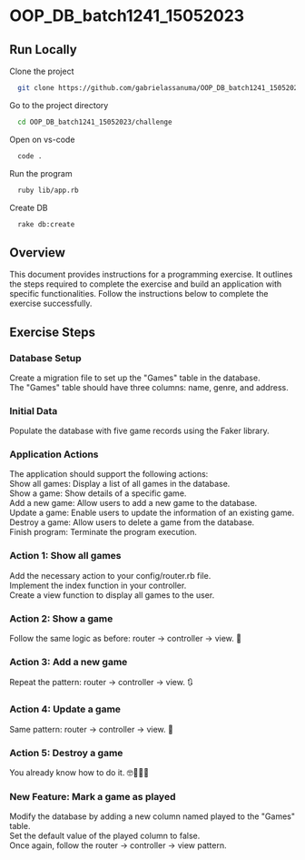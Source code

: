 # OOP_DB_batch1241_15052023

## Run Locally

Clone the project

```bash
  git clone https://github.com/gabrielassanuma/OOP_DB_batch1241_15052023
```

Go to the project directory

```bash
  cd OOP_DB_batch1241_15052023/challenge
```

Open on vs-code

```bash
  code .
```

Run the program
```bash
  ruby lib/app.rb 
```

Create DB

```bash
  rake db:create
```

## Overview
This document provides instructions for a programming exercise. It outlines the steps required to complete the exercise and build an application with specific functionalities. Follow the instructions below to complete the exercise successfully.

## Exercise Steps
### Database Setup
Create a migration file to set up the "Games" table in the database.\
The "Games" table should have three columns: name, genre, and address.

### Initial Data
Populate the database with five game records using the Faker library.

### Application Actions
The application should support the following actions:\
  Show all games: Display a list of all games in the database.\
  Show a game: Show details of a specific game.\
  Add a new game: Allow users to add a new game to the database.\
  Update a game: Enable users to update the information of an existing game.\
  Destroy a game: Allow users to delete a game from the database.\
  Finish program: Terminate the program execution.

### Action 1: Show all games
Add the necessary action to your config/router.rb file.\
Implement the index function in your controller.\
Create a view function to display all games to the user.

### Action 2: Show a game
Follow the same logic as before: router -> controller -> view. 🔄

### Action 3: Add a new game
Repeat the pattern: router -> controller -> view. 🔃

### Action 4: Update a game
Same pattern: router -> controller -> view. 🔁

### Action 5: Destroy a game
You already know how to do it. 🤓👩🏻‍💻

### New Feature: Mark a game as played
Modify the database by adding a new column named played to the "Games" table.\
Set the default value of the played column to false.\
Once again, follow the router -> controller -> view pattern.
